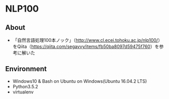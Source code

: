 # NLP100
## About
- 「自然言語処理100本ノック」（<http://www.cl.ecei.tohoku.ac.jp/nlp100/>）をQiita（<https://qiita.com/segavvy/items/fb50ba8097d59475f760>）を参考に解いた

## Environment
- Windows10 & Bash on Ubuntu on Windows(Ubuntu 16.04.2 LTS)
- Python3.5.2
- virtualenv
